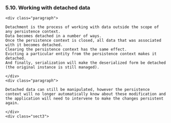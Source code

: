 ### 5.10. Working with detached data

    <div class="paragraph">

    Detachment is the process of working with data outside the scope of any persistence context.
    Data becomes detached in a number of ways.
    Once the persistence context is closed, all data that was associated with it becomes detached.
    Clearing the persistence context has the same effect.
    Evicting a particular entity from the persistence context makes it detached.
    And finally, serialization will make the deserialized form be detached (the original instance is still managed).

    </div>
    <div class="paragraph">

    Detached data can still be manipulated, however the persistence context will no longer automatically know about these modification and the application will need to intervene to make the changes persistent again.

    </div>
    <div class="sect3">